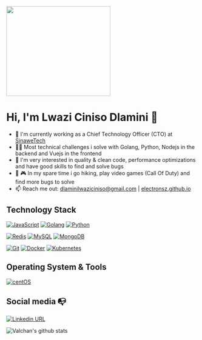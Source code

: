 <img width="274" height="237" src="https://static1.squarespace.com/static/5e10bdc20efb8f0d169f85f9/5e949913434baa2223121b85/5ea31b8637b9950ce4a36f5f/1603016121078/music.png?format=1500w">


# Hi, I'm Lwazi Ciniso Dlamini 👋

- 🔭 I'm currently working as a Chief Technology Officer (CTO) at [SinaweTech](https://www.sinawetech.com/)
- 👨‍💻 Most technical challenges i solve with Golang, Python, Nodejs in the backend and Vuejs in the frontend
- 🔧 I'm very interested in quality & clean code, performance optimizations and have good skills to find and solve bugs
- 🥾 🎮 In my spare time i go hiking, play video games (Call Of Duty) and find more bugs to solve
- 📫 Reach me out: dlaminilwaziciniso@gmail.com | [electronsz.github.io](https://www.electronsz.github.io/)

## Technology Stack

[![JavaScript](https://img.shields.io/badge/-JavaScript-%23F7DF1C?style=flat-square&logo=javascript&logoColor=000000&labelColor=%23F7DF1C&color=%23FFCE5A)](https://www.javascript.com/)
[![Golang](https://img.shields.io/badge/-Golang-00ADD8?style=flat-square&logo=go&logoColor=ffffff)](https://golang.org/)
[![Python](https://img.shields.io/badge/-Python-3776AB?style=flat-square&logo=python&logoColor=ffffff)](https://www.python.org/)


[![Redis](https://img.shields.io/badge/-Redis-DC382D?style=flat-square&logo=Redis&logoColor=ffffff)](https://redis.io/)
[![MySQL](https://img.shields.io/badge/-MySQL-4479A1?style=flat-square&logo=MySQL&logoColor=ffffff)](https://www.mysql.com/)
[![MongoDB](https://img.shields.io/badge/-MongoDB-47A248?style=flat-square&logo=MongoDB&logoColor=ffffff)](https://www.mongodb.com/)


[![Git](https://img.shields.io/badge/-Git-%23F05032?style=flat-square&logo=git&logoColor=%23ffffff)](https://git-scm.com/)
[![Docker](https://img.shields.io/badge/-Docker-2496ED?style=flat-square&logo=docker&logoColor=ffffff)](https://www.docker.com/)
[![Kubernetes](https://img.shields.io/badge/-Kubernetes-326CE5?style=flat-square&logo=Kubernetes&logoColor=ffffff)](https://kubernetes.io/)


## Operating System & Tools

[![centOS](https://img.shields.io/badge/Ubuntu-20.04-blue?style=flat-square&logo=Ubuntu&logoColor=262577)](https://www.centos.org/)

## Social media :mailbox_with_no_mail:

[![Linkedin URL](https://img.shields.io/twitter/url?label=Linkedin&logo=linkedin&style=flat-square&url=https%3A%2F%2Fwww.linkedin.com/in/electronsz)](https://www.linkedin.com/in/electronsz/)



![Valchan's github stats](https://github-readme-stats.vercel.app/api?username=ElectronSz&show_icons=true)